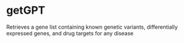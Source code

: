# getGPT
Retrieves a gene list containing known genetic variants, differentially expressed genes, and drug targets for any disease
